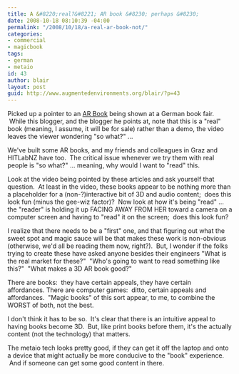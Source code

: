 ```yaml
---
title: A &#8220;real?&#8221; AR book &#8230; perhaps &#8230;
date: 2008-10-18 08:10:39 -04:00
permalink: "/2008/10/18/a-real-ar-book-not/"
categories:
- commercial
- magicbook
tags:
- german
- metaio
id: 43
author: blair
layout: post
guid: http://www.augmentedenvironments.org/blair/?p=43
---
```


Picked up a pointer to an [AR Book](http://mark-logan.blogspot.com/2008/10/augmented-reality-pop-up-books.html) being shown at a German book fair.  While this blogger, and the blogger he points at, note that this is a "real" book (meaning, I assume, it will be for sale) rather than a demo, the video leaves the viewer wondering "so what?" ...

We've built some AR books, and my friends and colleagues in Graz and HITLabNZ have too.  The critical issue whenever we try them with real people is "so what?" ... meaning, why would I want to "read" this.

Look at the video being pointed by these articles and ask yourself that question.  At least in the video, these books appear to be nothing more than a placeholder for a (non-?)interactive bit of 3D and audio content;  does this look fun (minus the gee-wiz factor)?  Now look at how it's being "read" ... the "reader" is holding it up FACING AWAY FROM HER toward a camera on a computer screen and having to "read" it on the screen;  does this look fun?

I realize that there needs to be a "first" one, and that figuring out what the sweet spot and magic sauce will be that makes these work is non-obvious (otherwise, we'd all be reading them now, right?).  But, I wonder if the folks trying to create these have asked anyone besides their engineers "What is the real market for these?"  "Who's going to want to read something like this?"  "What makes a 3D AR book good?" 

There are books:  they have certain appeals, they have certain affordances. There are computer games:  ditto, certain appeals and affordances.  "Magic books" of this sort appear, to me, to combine the WORST of both, not the best.

I don't think it has to be so.  It's clear that there is an intuitive appeal to having books become 3D.  But, like print books before them, it's the actually content (not the technology) that matters.

The metaio tech looks pretty good, if they can get it off the laptop and onto a device that might actually be more conducive to the "book" experience.  And if someone can get some good content in there.
